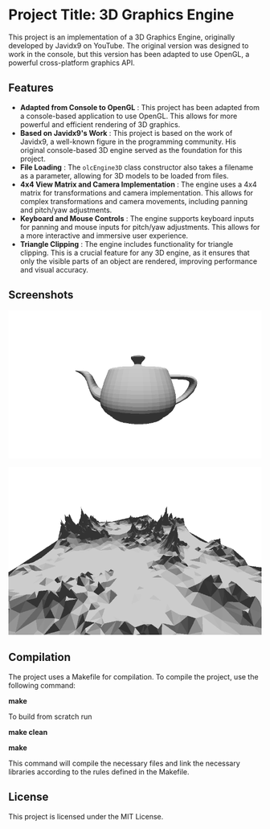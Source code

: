 # Project Title: 3D Graphics Engine

This project is an implementation of a 3D Graphics Engine, originally developed by Javidx9 on YouTube. The original version was designed to work in the console, but this version has been adapted to use OpenGL, a powerful cross-platform graphics API.

## Features

* **Adapted from Console to OpenGL** : This project has been adapted from a console-based application to use OpenGL. This allows for more powerful and efficient rendering of 3D graphics.
* **Based on Javidx9's Work** : This project is based on the work of Javidx9, a well-known figure in the programming community. His original console-based 3D engine served as the foundation for this project.
* **File Loading** : The `olcEngine3D` class constructor also takes a filename as a parameter, allowing for 3D models to be loaded from files.
* **4x4 View Matrix and Camera Implementation** : The engine uses a 4x4 matrix for transformations and camera implementation. This allows for complex transformations and camera movements, including panning and pitch/yaw adjustments.
* **Keyboard and Mouse Controls** : The engine supports keyboard inputs for panning and mouse inputs for pitch/yaw adjustments. This allows for a more interactive and immersive user experience.
* **Triangle Clipping** : The engine includes functionality for triangle clipping. This is a crucial feature for any 3D engine, as it ensures that only the visible parts of an object are rendered, improving performance and visual accuracy.

## Screenshots

![1713924959996](image/read/1713924959996.png)

![1713925104265](image/read/1713925104265.png)

## Compilation

The project uses a Makefile for compilation. To compile the project, use the following command:

**make**

To build from scratch run

**make clean**

**make**

This command will compile the necessary files and link the necessary libraries according to the rules defined in the Makefile.

## License

This project is licensed under the MIT License.
